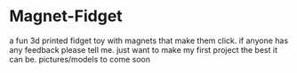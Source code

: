 # Magnet-Fidget
a fun 3d printed fidget toy with magnets that make them click. if anyone has any feedback please tell me. just want to make my first project the best it can be. 
pictures/models to come soon
